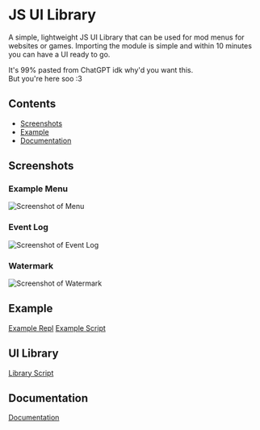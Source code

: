 # JS UI Library
A simple, lightweight JS UI Library that can be used for mod menus for websites or games. Importing the module is simple and within 10 minutes you can have a UI ready to go.

It's 99% pasted from ChatGPT idk why'd you want this.  
But you're here soo :3

## Contents
- [Screenshots](#Screenshots)
- [Example](#Example)
- [Documentation](#Documentation)

## Screenshots
### Example Menu
![Screenshot of Menu](https://github.com/notInori/JS-UI-Library/assets/124441402/5b4e64a4-cf24-4397-8952-b3767df57995)
### Event Log
![Screenshot of Event Log](https://github.com/notInori/JS-UI-Library/assets/124441402/b7dd89ed-214c-4ca2-b658-bb2f411ae922)
### Watermark
![Screenshot of Watermark](https://github.com/notInori/JS-UI-Library/assets/124441402/6e9ae5d7-4a9f-46b0-ad84-f836a179e84f)

## Example
[Example Repl](https://js-ui-library.notinori.repl.co)
[Example Script](https://github.com/notInori/JS-UI-Library/blob/main/Example.js)

## UI Library
[Library Script](https://github.com/notInori/JS-UI-Library/blob/main/Library.js)

## Documentation
[Documentation](https://github.com/notInori/JS-UI-Library/blob/main/Documentation.md)
